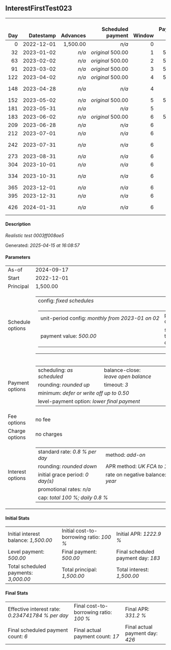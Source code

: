 <h2>InterestFirstTest023</h2><table><thead style="vertical-align: bottom;"><th style="text-align: right;">Day</th><th style="text-align: right;">Datestamp</th><th style="text-align: right;">Advances</th><th style="text-align: right;">Scheduled payment</th><th style="text-align: right;">Window</th><th style="text-align: right;">Payment due</th><th style="text-align: right;">Actual payments</th><th style="text-align: right;">Generated payment</th><th style="text-align: right;">Net effect</th><th style="text-align: right;">Payment status</th><th style="text-align: right;">Balance status</th><th style="text-align: right;">Simple interest</th><th style="text-align: right;">New interest</th><th style="text-align: right;">New charges</th><th style="text-align: right;">Principal portion</th><th style="text-align: right;">Fee portion</th><th style="text-align: right;">Interest portion</th><th style="text-align: right;">Charges portion</th><th style="text-align: right;">Fee refund</th><th style="text-align: right;">Principal balance</th><th style="text-align: right;">Fee balance</th><th style="text-align: right;">Interest balance</th><th style="text-align: right;">Charges balance</th><th style="text-align: right;">Settlement figure</th><th style="text-align: right;">Fee refund if&nbsp;settled</th></thead><tr style="text-align: right;"><td class="ci00">0</td><td class="ci01" style="white-space: nowrap;">2022-12-01</td><td class="ci02">1,500.00</td><td class="ci03" style="white-space: nowrap;"><i>n/a<i></td><td class="ci04">0</td><td class="ci05">0.00</td><td class="ci06"><i>n/a</i></td><td class="ci07"><i>n/a</i></td><td class="ci08">0.00</td><td class="ci09"><i>none&nbsp;scheduled</i></td><td class="ci10">open</td><td class="ci13">0.0000</td><td class="ci14">0.0000</td><td class="ci15"><i>n/a</i></td><td class="ci16">0.00</td><td class="ci17">0.00</td><td class="ci18">0.00</td><td class="ci19">0.00</td><td class="ci20">0.00</td><td class="ci21">1,500.00</td><td class="ci22">0.00</td><td class="ci23">1,500.0000</td><td class="ci24">0.00</td><td class="ci25">1,500.00</td><td class="ci26">0.00</td></tr><tr style="text-align: right;"><td class="ci00">32</td><td class="ci01" style="white-space: nowrap;">2023-01-02</td><td class="ci02"><i>n/a</i></td><td class="ci03" style="white-space: nowrap;"><i>original</i> 500.00</td><td class="ci04">1</td><td class="ci05">500.00</td><td class="ci06"><i>confirmed</i>&nbsp;500.00</td><td class="ci07"><i>n/a</i></td><td class="ci08">500.00</td><td class="ci09"><i>payment&nbsp;made</i></td><td class="ci10">open</td><td class="ci13">384.0000</td><td class="ci14">0.0000</td><td class="ci15"><i>n/a</i></td><td class="ci16">0.00</td><td class="ci17">0.00</td><td class="ci18">500.00</td><td class="ci19">0.00</td><td class="ci20">0.00</td><td class="ci21">1,500.00</td><td class="ci22">0.00</td><td class="ci23">1,000.0000</td><td class="ci24">0.00</td><td class="ci25">1,384.00</td><td class="ci26">0.00</td></tr><tr style="text-align: right;"><td class="ci00">63</td><td class="ci01" style="white-space: nowrap;">2023-02-02</td><td class="ci02"><i>n/a</i></td><td class="ci03" style="white-space: nowrap;"><i>original</i> 500.00</td><td class="ci04">2</td><td class="ci05">500.00</td><td class="ci06"><i>confirmed</i>&nbsp;500.00</td><td class="ci07"><i>n/a</i></td><td class="ci08">500.00</td><td class="ci09"><i>payment&nbsp;made</i></td><td class="ci10">open</td><td class="ci13">372.0000</td><td class="ci14">0.0000</td><td class="ci15"><i>n/a</i></td><td class="ci16">0.00</td><td class="ci17">0.00</td><td class="ci18">500.00</td><td class="ci19">0.00</td><td class="ci20">0.00</td><td class="ci21">1,500.00</td><td class="ci22">0.00</td><td class="ci23">500.0000</td><td class="ci24">0.00</td><td class="ci25">1,256.00</td><td class="ci26">0.00</td></tr><tr style="text-align: right;"><td class="ci00">91</td><td class="ci01" style="white-space: nowrap;">2023-03-02</td><td class="ci02"><i>n/a</i></td><td class="ci03" style="white-space: nowrap;"><i>original</i> 500.00</td><td class="ci04">3</td><td class="ci05">500.00</td><td class="ci06"><i>n/a</i></td><td class="ci07"><i>n/a</i></td><td class="ci08">0.00</td><td class="ci09"><i>missed&nbsp;payment</i></td><td class="ci10">open</td><td class="ci13">336.0000</td><td class="ci14">0.0000</td><td class="ci15"><i>n/a</i></td><td class="ci16">0.00</td><td class="ci17">0.00</td><td class="ci18">0.00</td><td class="ci19">0.00</td><td class="ci20">0.00</td><td class="ci21">1,500.00</td><td class="ci22">0.00</td><td class="ci23">500.0000</td><td class="ci24">0.00</td><td class="ci25">1,592.00</td><td class="ci26">0.00</td></tr><tr style="text-align: right;"><td class="ci00">122</td><td class="ci01" style="white-space: nowrap;">2023-04-02</td><td class="ci02"><i>n/a</i></td><td class="ci03" style="white-space: nowrap;"><i>original</i> 500.00</td><td class="ci04">4</td><td class="ci05">500.00</td><td class="ci06"><i>n/a</i></td><td class="ci07"><i>n/a</i></td><td class="ci08">0.00</td><td class="ci09"><i>paid&nbsp;later&nbsp;owing</i>&nbsp;300.00</td><td class="ci10">open</td><td class="ci13">372.0000</td><td class="ci14">0.0000</td><td class="ci15"><i>n/a</i></td><td class="ci16">0.00</td><td class="ci17">0.00</td><td class="ci18">0.00</td><td class="ci19">0.00</td><td class="ci20">0.00</td><td class="ci21">1,500.00</td><td class="ci22">0.00</td><td class="ci23">500.0000</td><td class="ci24">0.00</td><td class="ci25">1,964.00</td><td class="ci26">0.00</td></tr><tr style="text-align: right;"><td class="ci00">148</td><td class="ci01" style="white-space: nowrap;">2023-04-28</td><td class="ci02"><i>n/a</i></td><td class="ci03" style="white-space: nowrap;"><i>n/a<i></td><td class="ci04">4</td><td class="ci05">0.00</td><td class="ci06">200.00&nbsp;<i>failed</i><br/><i>confirmed</i>&nbsp;200.00</td><td class="ci07"><i>n/a</i></td><td class="ci08">200.00</td><td class="ci09"><i>extra&nbsp;payment</i></td><td class="ci10">open</td><td class="ci13">36.0000</td><td class="ci14">0.0000</td><td class="ci15"><i>n/a</i></td><td class="ci16">0.00</td><td class="ci17">0.00</td><td class="ci18">200.00</td><td class="ci19">0.00</td><td class="ci20">0.00</td><td class="ci21">1,500.00</td><td class="ci22">0.00</td><td class="ci23">300.0000</td><td class="ci24">0.00</td><td class="ci25">1,800.00</td><td class="ci26">0.00</td></tr><tr style="text-align: right;"><td class="ci00">152</td><td class="ci01" style="white-space: nowrap;">2023-05-02</td><td class="ci02"><i>n/a</i></td><td class="ci03" style="white-space: nowrap;"><i>original</i> 500.00</td><td class="ci04">5</td><td class="ci05">500.00</td><td class="ci06"><i>n/a</i></td><td class="ci07"><i>n/a</i></td><td class="ci08">0.00</td><td class="ci09"><i>paid&nbsp;later&nbsp;owing</i>&nbsp;300.00</td><td class="ci10">open</td><td class="ci13">0.0000</td><td class="ci14">0.0000</td><td class="ci15"><i>n/a</i></td><td class="ci16">0.00</td><td class="ci17">0.00</td><td class="ci18">0.00</td><td class="ci19">0.00</td><td class="ci20">0.00</td><td class="ci21">1,500.00</td><td class="ci22">0.00</td><td class="ci23">300.0000</td><td class="ci24">0.00</td><td class="ci25">1,800.00</td><td class="ci26">0.00</td></tr><tr style="text-align: right;"><td class="ci00">181</td><td class="ci01" style="white-space: nowrap;">2023-05-31</td><td class="ci02"><i>n/a</i></td><td class="ci03" style="white-space: nowrap;"><i>n/a<i></td><td class="ci04">5</td><td class="ci05">0.00</td><td class="ci06"><i>confirmed</i>&nbsp;200.00</td><td class="ci07"><i>n/a</i></td><td class="ci08">200.00</td><td class="ci09"><i>extra&nbsp;payment</i></td><td class="ci10">open</td><td class="ci13">0.0000</td><td class="ci14">0.0000</td><td class="ci15"><i>n/a</i></td><td class="ci16">0.00</td><td class="ci17">0.00</td><td class="ci18">200.00</td><td class="ci19">0.00</td><td class="ci20">0.00</td><td class="ci21">1,500.00</td><td class="ci22">0.00</td><td class="ci23">100.0000</td><td class="ci24">0.00</td><td class="ci25">1,600.00</td><td class="ci26">0.00</td></tr><tr style="text-align: right;"><td class="ci00">183</td><td class="ci01" style="white-space: nowrap;">2023-06-02</td><td class="ci02"><i>n/a</i></td><td class="ci03" style="white-space: nowrap;"><i>original</i> 500.00</td><td class="ci04">6</td><td class="ci05">500.00</td><td class="ci06"><i>n/a</i></td><td class="ci07"><i>n/a</i></td><td class="ci08">0.00</td><td class="ci09"><i>paid&nbsp;later&nbsp;in&nbsp;full</i></td><td class="ci10">open</td><td class="ci13">0.0000</td><td class="ci14">0.0000</td><td class="ci15"><i>n/a</i></td><td class="ci16">0.00</td><td class="ci17">0.00</td><td class="ci18">0.00</td><td class="ci19">0.00</td><td class="ci20">0.00</td><td class="ci21">1,500.00</td><td class="ci22">0.00</td><td class="ci23">100.0000</td><td class="ci24">0.00</td><td class="ci25">1,600.00</td><td class="ci26">0.00</td></tr><tr style="text-align: right;"><td class="ci00">209</td><td class="ci01" style="white-space: nowrap;">2023-06-28</td><td class="ci02"><i>n/a</i></td><td class="ci03" style="white-space: nowrap;"><i>n/a<i></td><td class="ci04">6</td><td class="ci05">0.00</td><td class="ci06">200.00&nbsp;<i>failed</i></td><td class="ci07"><i>n/a</i></td><td class="ci08">0.00</td><td class="ci09"><i>nothing&nbsp;due</i></td><td class="ci10">open</td><td class="ci13">0.0000</td><td class="ci14">0.0000</td><td class="ci15"><i>n/a</i></td><td class="ci16">0.00</td><td class="ci17">0.00</td><td class="ci18">0.00</td><td class="ci19">0.00</td><td class="ci20">0.00</td><td class="ci21">1,500.00</td><td class="ci22">0.00</td><td class="ci23">100.0000</td><td class="ci24">0.00</td><td class="ci25">1,600.00</td><td class="ci26">0.00</td></tr><tr style="text-align: right;"><td class="ci00">212</td><td class="ci01" style="white-space: nowrap;">2023-07-01</td><td class="ci02"><i>n/a</i></td><td class="ci03" style="white-space: nowrap;"><i>n/a<i></td><td class="ci04">6</td><td class="ci05">0.00</td><td class="ci06"><i>confirmed</i>&nbsp;200.00</td><td class="ci07"><i>n/a</i></td><td class="ci08">200.00</td><td class="ci09"><i>extra&nbsp;payment</i></td><td class="ci10">open</td><td class="ci13">0.0000</td><td class="ci14">0.0000</td><td class="ci15"><i>n/a</i></td><td class="ci16">100.00</td><td class="ci17">0.00</td><td class="ci18">100.00</td><td class="ci19">0.00</td><td class="ci20">0.00</td><td class="ci21">1,400.00</td><td class="ci22">0.00</td><td class="ci23">0.0000</td><td class="ci24">0.00</td><td class="ci25">1,400.00</td><td class="ci26">0.00</td></tr><tr style="text-align: right;"><td class="ci00">242</td><td class="ci01" style="white-space: nowrap;">2023-07-31</td><td class="ci02"><i>n/a</i></td><td class="ci03" style="white-space: nowrap;"><i>n/a<i></td><td class="ci04">6</td><td class="ci05">0.00</td><td class="ci06">200.00&nbsp;<i>failed</i><br/><i>confirmed</i>&nbsp;200.00</td><td class="ci07"><i>n/a</i></td><td class="ci08">200.00</td><td class="ci09"><i>extra&nbsp;payment</i></td><td class="ci10">open</td><td class="ci13">0.0000</td><td class="ci14">0.0000</td><td class="ci15"><i>n/a</i></td><td class="ci16">200.00</td><td class="ci17">0.00</td><td class="ci18">0.00</td><td class="ci19">0.00</td><td class="ci20">0.00</td><td class="ci21">1,200.00</td><td class="ci22">0.00</td><td class="ci23">0.0000</td><td class="ci24">0.00</td><td class="ci25">1,200.00</td><td class="ci26">0.00</td></tr><tr style="text-align: right;"><td class="ci00">273</td><td class="ci01" style="white-space: nowrap;">2023-08-31</td><td class="ci02"><i>n/a</i></td><td class="ci03" style="white-space: nowrap;"><i>n/a<i></td><td class="ci04">6</td><td class="ci05">0.00</td><td class="ci06"><i>confirmed</i>&nbsp;200.00</td><td class="ci07"><i>n/a</i></td><td class="ci08">200.00</td><td class="ci09"><i>extra&nbsp;payment</i></td><td class="ci10">open</td><td class="ci13">0.0000</td><td class="ci14">0.0000</td><td class="ci15"><i>n/a</i></td><td class="ci16">200.00</td><td class="ci17">0.00</td><td class="ci18">0.00</td><td class="ci19">0.00</td><td class="ci20">0.00</td><td class="ci21">1,000.00</td><td class="ci22">0.00</td><td class="ci23">0.0000</td><td class="ci24">0.00</td><td class="ci25">1,000.00</td><td class="ci26">0.00</td></tr><tr style="text-align: right;"><td class="ci00">304</td><td class="ci01" style="white-space: nowrap;">2023-10-01</td><td class="ci02"><i>n/a</i></td><td class="ci03" style="white-space: nowrap;"><i>n/a<i></td><td class="ci04">6</td><td class="ci05">0.00</td><td class="ci06"><i>confirmed</i>&nbsp;200.00</td><td class="ci07"><i>n/a</i></td><td class="ci08">200.00</td><td class="ci09"><i>extra&nbsp;payment</i></td><td class="ci10">open</td><td class="ci13">0.0000</td><td class="ci14">0.0000</td><td class="ci15"><i>n/a</i></td><td class="ci16">200.00</td><td class="ci17">0.00</td><td class="ci18">0.00</td><td class="ci19">0.00</td><td class="ci20">0.00</td><td class="ci21">800.00</td><td class="ci22">0.00</td><td class="ci23">0.0000</td><td class="ci24">0.00</td><td class="ci25">800.00</td><td class="ci26">0.00</td></tr><tr style="text-align: right;"><td class="ci00">334</td><td class="ci01" style="white-space: nowrap;">2023-10-31</td><td class="ci02"><i>n/a</i></td><td class="ci03" style="white-space: nowrap;"><i>n/a<i></td><td class="ci04">6</td><td class="ci05">0.00</td><td class="ci06">200.00&nbsp;<i>failed</i><br/><i>confirmed</i>&nbsp;200.00</td><td class="ci07"><i>n/a</i></td><td class="ci08">200.00</td><td class="ci09"><i>extra&nbsp;payment</i></td><td class="ci10">open</td><td class="ci13">0.0000</td><td class="ci14">0.0000</td><td class="ci15"><i>n/a</i></td><td class="ci16">200.00</td><td class="ci17">0.00</td><td class="ci18">0.00</td><td class="ci19">0.00</td><td class="ci20">0.00</td><td class="ci21">600.00</td><td class="ci22">0.00</td><td class="ci23">0.0000</td><td class="ci24">0.00</td><td class="ci25">600.00</td><td class="ci26">0.00</td></tr><tr style="text-align: right;"><td class="ci00">365</td><td class="ci01" style="white-space: nowrap;">2023-12-01</td><td class="ci02"><i>n/a</i></td><td class="ci03" style="white-space: nowrap;"><i>n/a<i></td><td class="ci04">6</td><td class="ci05">0.00</td><td class="ci06"><i>confirmed</i>&nbsp;200.00</td><td class="ci07"><i>n/a</i></td><td class="ci08">200.00</td><td class="ci09"><i>extra&nbsp;payment</i></td><td class="ci10">open</td><td class="ci13">0.0000</td><td class="ci14">0.0000</td><td class="ci15"><i>n/a</i></td><td class="ci16">200.00</td><td class="ci17">0.00</td><td class="ci18">0.00</td><td class="ci19">0.00</td><td class="ci20">0.00</td><td class="ci21">400.00</td><td class="ci22">0.00</td><td class="ci23">0.0000</td><td class="ci24">0.00</td><td class="ci25">400.00</td><td class="ci26">0.00</td></tr><tr style="text-align: right;"><td class="ci00">395</td><td class="ci01" style="white-space: nowrap;">2023-12-31</td><td class="ci02"><i>n/a</i></td><td class="ci03" style="white-space: nowrap;"><i>n/a<i></td><td class="ci04">6</td><td class="ci05">0.00</td><td class="ci06"><i>confirmed</i>&nbsp;200.00</td><td class="ci07"><i>n/a</i></td><td class="ci08">200.00</td><td class="ci09"><i>extra&nbsp;payment</i></td><td class="ci10">open</td><td class="ci13">0.0000</td><td class="ci14">0.0000</td><td class="ci15"><i>n/a</i></td><td class="ci16">200.00</td><td class="ci17">0.00</td><td class="ci18">0.00</td><td class="ci19">0.00</td><td class="ci20">0.00</td><td class="ci21">200.00</td><td class="ci22">0.00</td><td class="ci23">0.0000</td><td class="ci24">0.00</td><td class="ci25">200.00</td><td class="ci26">0.00</td></tr><tr style="text-align: right;"><td class="ci00">426</td><td class="ci01" style="white-space: nowrap;">2024-01-31</td><td class="ci02"><i>n/a</i></td><td class="ci03" style="white-space: nowrap;"><i>n/a<i></td><td class="ci04">6</td><td class="ci05">0.00</td><td class="ci06">200.00&nbsp;<i>failed</i><br/><i>confirmed</i>&nbsp;200.00</td><td class="ci07"><i>n/a</i></td><td class="ci08">200.00</td><td class="ci09"><i>extra&nbsp;payment</i></td><td class="ci10">closed</td><td class="ci13">0.0000</td><td class="ci14">0.0000</td><td class="ci15"><i>n/a</i></td><td class="ci16">200.00</td><td class="ci17">0.00</td><td class="ci18">0.00</td><td class="ci19">0.00</td><td class="ci20">0.00</td><td class="ci21">0.00</td><td class="ci22">0.00</td><td class="ci23">0.0000</td><td class="ci24">0.00</td><td class="ci25">0.00</td><td class="ci26">0.00</td></tr></table><p><h4>Description</h4><i>Realistic test 0003ff008ae5</i></p><p>Generated: <i>2025-04-15 at 16:08:57</i></p><h4>Parameters</h4><table><tr><td>As-of</td><td>2024-09-17</td></tr><tr><td>Start</td><td>2022-12-01</td></tr><tr><td>Principal</td><td>1,500.00</td></tr><tr><td>Schedule options</td><td><table><tr><td colspan="2">config: <i>fixed schedules</i></td></tr><tr><td><table><tr><td style="white-space: nowrap;">unit-period config: <i>monthly from 2023-01 on 02</i></td><td>payment count: <i>6</i></td></tr><tr><td>payment value: <i>500.00</i></td><td>schedule type: <i>original</i></td></tr></table></td></tr></table></td></tr><tr><td>Payment options</td><td><table><tr><td>scheduling: <i>as scheduled</i></td><td>balance-close: <i>leave&nbsp;open&nbsp;balance</i></td></tr><tr><td>rounding: <i>rounded up</i></td><td>timeout: <i>3</i></td></tr><tr><td colspan='2'>minimum: <i>defer&nbsp;or&nbsp;write&nbsp;off&nbsp;up&nbsp;to&nbsp;0.50</i></td></tr><tr><td colspan='2'>level-payment option: <i>lower&nbsp;final&nbsp;payment</i></td></tr></table></td></tr><tr><td>Fee options</td><td>no fee</td></tr><tr><td>Charge options</td><td>no charges</td></tr><tr><td>Interest options</td><td><table><tr><td>standard rate: <i>0.8 % per day</i></td><td>method: <i>add-on</i></td></tr><tr><td>rounding: <i>rounded down</i></td><td>APR method: <i>UK FCA to 1 d.p.</i></td></tr><tr><td>initial grace period: <i>0 day(s)</i></td><td>rate on negative balance: <i>8 % per year</i></td></tr><tr><td colspan="2">promotional rates: <i><i>n/a</i></i></td></tr><tr><td colspan="2">cap: <i>total 100 %; daily 0.8 %</td></tr></table></td></tr></table><h4>Initial Stats</h4><table><tr><td>Initial interest balance: <i>1,500.00</i></td><td>Initial cost-to-borrowing ratio: <i>100 %</i></td><td>Initial APR: <i>1222.9 %</i></td></tr><tr><td>Level payment: <i>500.00</i></td><td>Final payment: <i>500.00</i></td><td>Final scheduled payment day: <i>183</i></td></tr><tr><td>Total scheduled payments: <i>3,000.00</i></td><td>Total principal: <i>1,500.00</i></td><td>Total interest: <i>1,500.00</i></td></tr></table><h4>Final Stats</h4><table><tr><td>Effective interest rate: <i>0.234741784 % per day</i></td><td>Final cost-to-borrowing ratio: <i>100 %</i></td><td>Final APR: <i>331.2 %</i></td></tr><tr><td>Final scheduled payment count: <i>6</i></td><td>Final actual payment count: <i>17</i></td><td>Final actual payment day: <i>426</i></td></tr></table>